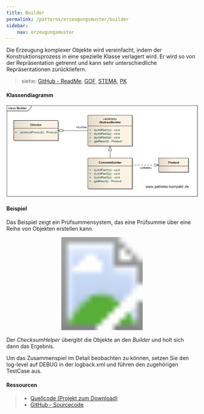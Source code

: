 ```yaml
---
title: Builder
permalink: /patterns/erzeugungsmuster/builder
sidebar:
    nav: erzeugungsmuster
---
```


Die Erzeugung komplexer Objekte wird vereinfacht, indem der Konstruktionsprozess in eine spezielle Klasse verlagert wird. Er wird so von der Repräsentation getrennt und kann sehr unterschiedliche Repräsentationen zurückliefern.

> siehe: [GitHub - ReadMe](https://github.com/KarlEilebrecht/patterns-kompakt-code/blob/main/src/test/java/de/calamanari/pk/builder/README.md), [GOF](/literature#gof), [STEMA](/literature#stema), [PK](/literature#pk)

#### Klassendiagramm

![](/images/patterns/builder/builder_cn.png)

#### Beispiel

Das Beispiel zeigt ein Prüfsummensystem, das eine Prüfsumme über eine Reihe von Objekten erstellen kann.

<svg version="1.1" xmlns="http://www.w3.org/2000/svg" xmlns:xlink="http://www.w3.org/1999/xlink" viewBox="0 0 822 400">
  <image width="822" height="400" xlink:href="/images/patterns/builder/builder_cx.png"></image> <a xlink:href="https://github.com/KarlEilebrecht/patterns-kompakt-code/blob/main/src/main/java/de/calamanari/pk/builder/ChecksumHelper.java">
    <rect x="25" y="48" fill="#fff" opacity="0" width="199" height="89"></rect>
  </a><a xlink:href="https://github.com/KarlEilebrecht/patterns-kompakt-code/blob/main/src/main/java/de/calamanari/pk/builder/ChecksumBuilder.java">
    <rect x="349" y="35" fill="#fff" opacity="0" width="212" height="144"></rect>
  </a><a xlink:href="https://github.com/KarlEilebrecht/patterns-kompakt-code/blob/main/src/main/java/de/calamanari/pk/builder/Crc32ChecksumBuilder.java">
    <rect x="348" y="230" fill="#fff" opacity="0" width="213" height="146"></rect>
  </a><a xlink:href="https://github.com/KarlEilebrecht/patterns-kompakt-code/blob/main/src/main/java/de/calamanari/pk/builder/Checksum.java">
    <rect x="646" y="231" fill="#fff" opacity="0" width="146" height="92"></rect>
  </a>
</svg>

Der *ChecksumHelper* übergibt die Objekte an den *Builder* und holt sich dann das Ergebnis.

Um das Zusammenspiel im Detail beobachten zu können, setzen Sie den log-level auf DEBUG in der logback.xml und führen den zugehörigen TestCase aus.
#### Ressourcen

> * [Quellcode (Projekt zum Download)](/patterns#codebeispiele)
> * [GitHub - Sourcecode](https://github.com/KarlEilebrecht/patterns-kompakt-code/tree/main/src/main/java/de/calamanari/pk/builder)